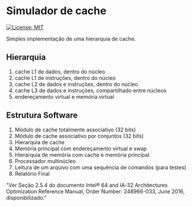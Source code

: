 # Simulador de cache
[![License: MIT](https://img.shields.io/badge/License-MIT-yellow.svg)](https://opensource.org/licenses/MIT)

Simples implementação de uma hierarquia de cache.
## Hierarquia
1. cache L1 de dados, dentro do núcleo
2. cache L1 de instruções, dentro do núcleo
3. cache L2 de dados e instruções, dentro do núcleo
4. cache L3 de dados e instruções, compartilhado entre núcleos
5. endereçamento virtual e memória virtual

## Estrutura Software
1. Módulo de cache totalmente associativo (32 bits)
2. Módulo de cache associativo por conjuntos (32 bits)
3. Hierarquia de cache
4. Memória principal com endereçamento virtual e swap
5. Hierarquia de memória com cache e memória principal
6. Processador multinúcleo
7. Leitura de um arquivo com uma sequência de comandos (para testes)
8. Relatório Final

"Ver Seção 2.5.4 do documento Intel® 64 and IA-32 Architectures Optimization Reference Manual, Order
Number: 248966-033, June 2016, disponibilizado."
